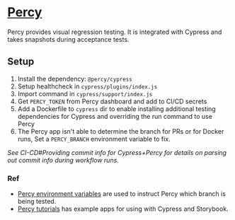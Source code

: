 # [Percy](https://docs.percy.io/docs)

Percy provides visual regression testing. It is integrated with Cypress and
takes snapshots during acceptance tests.

## Setup

1. Install the dependency: `@percy/cypress`
1. Setup healthcheck in `cypress/plugins/index.js`
1. Import command in `cypress/support/index.js`
1. Get `PERCY_TOKEN` from Percy dashboard and add to CI/CD secrets
1. Add a Dockerfile to `cypress` dir to enable installing additional testing
   dependencies for Cypress and overriding the run command to use Percy
1. The Percy app isn't able to determine the branch for PRs or for Docker runs,
   Set a `PERCY_BRANCH` environment variable to fix.

_See *CI-CD#Providing commit info for Cypress+Percy* for details on parsing out
commit info during workflow runs._

### Ref

- [Percy environment variables][] are used to instruct Percy which branch is
  being tested.
- [Percy tutorials][] has example apps for using with Cypress and Storybook.

<!-- Links -->
<!-- prettier-ignore-start -->
[Percy environment variables]:https://docs.percy.io/v1/docs/environment-variables
[Percy tutorials]:https://docs.percy.io/docs/example-apps
<!-- prettier-ignore-end -->
